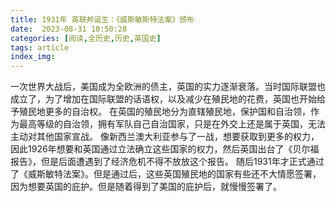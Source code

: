 ```yaml
---
title: 1931年 英联邦诞生：《威斯敏斯特法案》颁布
date:  2023-08-31 10:50:28
categories: [阅读,全历史,历史,英国史]
tags: article
index_img: 
---
```


一次世界大战后，美国成为全欧洲的债主，英国的实力逐渐衰落。当时国际联盟也成立了，为了增加在国际联盟的话语权，以及减少在殖民地的花费，英国也开始给予殖民地更多的自治权。
在英国的殖民地分为直辖殖民地，保护国和自治领，作为最高等级的自治领，拥有军队自己自治国家，只是在外交上还是属于英国，无法主动对其他国家宣战。
像新西兰澳大利亚参与了一战，想要获取到更多的权力，因此1926年想要和英国通过立法确立这些国家的权力，然后英国出台了《贝尔福报告》，但是后面遭遇到了经济危机不得不放放这个报告。
随后1931年才正式通过了《威斯敏特法案》。但是通过后，这些英国殖民地的国家有些还不大情愿签署，因为想要英国的庇护。但是随着得到了美国的庇护后，就慢慢签署了。